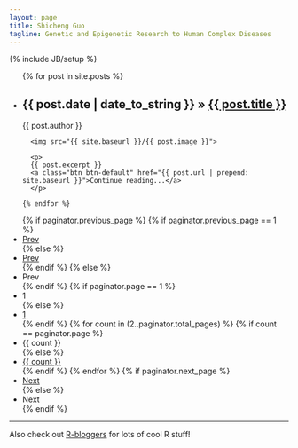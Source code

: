 ```yaml
---
layout: page
title: Shicheng Guo
tagline: Genetic and Epigenetic Research to Human Complex Diseases
---
```

{% include JB/setup %}


<ul class="posts">
    {% for post in site.posts %}
      <li>
        <h2>
          <span>{{ post.date | date_to_string }}</span> &raquo; <a href="{{ BASE_PATH }}{{ post.url }}">{{ post.title }}</a>
        </h2>
        <span class="post-meta">{{ post.author }}</span>
      </li>

      <img src="{{ site.baseurl }}/{{ post.image }}">
      
      <p>	
      {{ post.excerpt }}
      <a class="btn btn-default" href="{{ post.url | prepend: site.baseurl }}">Continue reading...</a>
      </p>

    {% endfor %}
  
  </ul>

<div class="row-fluid">
  <div class="span12">
    <div class="pagination">
      <ul>
        {% if paginator.previous_page %}
          {% if paginator.previous_page == 1 %}
          <li><a href="/">Prev</a></li>
          {% else %}
          <li><a href="/page{{ paginator.previous_page }}">Prev</a></li>
          {% endif %}
        {% else %}
        <li><span class="disabled">Prev</span></li>
        {% endif %}
        {% if paginator.page == 1 %}
        <li><span class="active">1</span></li>
        {% else %}
        <li><a href="/">1</a></li>
        {% endif %}
        {% for count in (2..paginator.total_pages) %}
          {% if count == paginator.page %}
          <li><span class="active">{{ count }}</span></li>
          {% else %}
          <li><a href="/page{{ count }}">{{ count }}</a></li>
          {% endif %}
        {% endfor %}
        {% if paginator.next_page %}
        <li><a href="/page{{ paginator.next_page }}">Next</a></li>
        {% else %}
        <li><span class="disabled">Next</span></li>
        {% endif %}
      </ul>
    </div>
  </div>
</div>


-----

Also check out [R-bloggers](http://www.R-bloggers.com) for lots of cool R stuff!
